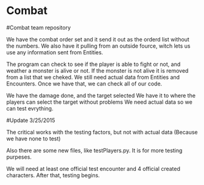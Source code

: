 # Combat

#Combat team repository


We have the combat order set and it send it out as the orderd list without the numbers.
We also have it pulling from an outside fource, witch lets us use any information sent from Entities.


The program can check to see if the player is able to fight or not, and weather a monster is alive or not.
If the monster is not alive it is removed from a list that we cheked.
We still need actual data from Entities and Encounters. Once we have that, we can check all of our code.

We have the damage done, and the target selected
We have it to where the players can select the target without problems
We need actual data so we can test evrything.

#Update 3/25/2015

The critical works with the testing factors, but not with actual data (Because we have none to test)

Also there are some new files, like testPlayers.py. It is for more testing purpeses. 

We will need at least one official test encounter and 4 official created characters. After that, testing begins.

